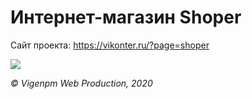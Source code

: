 Интернет-магазин Shoper
=====================
Сайт проекта: <https://vikonter.ru/?page=shoper>

![](http://127.0.0.1:8080/static/images/logo.png)


_© Vigenpm Web Production, 2020_
